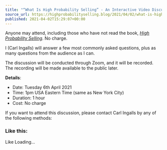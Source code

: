 ```yaml
---
title: "“What Is High Probability Selling” - An Interactive Video Discussion with Carl Ingalls on Tue 6 Apr 2021"
source_url: https://highprobabilityselling.blog/2021/04/02/what-is-high-probability-selling-an-interactive-video-discussion-with-carl-ingalls-on-tue-6-apr-2021
published: 2021-04-02T15:29:07+00:00
---
```

Anyone may attend, including those who have not read the book, *[High Probability Selling](https://highprobsell.com/book-hps/)*. No charge. 


I (Carl Ingalls) will answer a few most commonly asked questions, plus as many questions from the audience as I can. 


The discussion will be conducted through Zoom, and it will be recorded. The recording will be made available to the public later. 


**Details**:


* Date: Tuesday 6th April 2021
* Time: 1pm USA Eastern Time (same as New York City)
* Duration: 1 hour
* Cost: No charge



If you want to attend this discussion, please contact Carl Ingalls by any of the following methods:



### Like this:

Like Loading...
